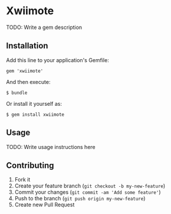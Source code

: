 # Xwiimote

TODO: Write a gem description

## Installation

Add this line to your application's Gemfile:

    gem 'xwiimote'

And then execute:

    $ bundle

Or install it yourself as:

    $ gem install xwiimote

## Usage

TODO: Write usage instructions here

## Contributing

1. Fork it
2. Create your feature branch (`git checkout -b my-new-feature`)
3. Commit your changes (`git commit -am 'Add some feature'`)
4. Push to the branch (`git push origin my-new-feature`)
5. Create new Pull Request
